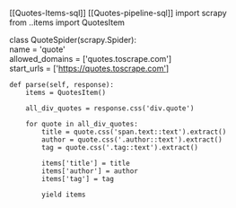 [[Quotes-Items-sql]] [[Quotes-pipeline-sql]]
import scrapy  
from ..items import QuotesItem  
  
  
class QuoteSpider(scrapy.Spider):  
    name = 'quote'  
    allowed_domains = ['quotes.toscrape.com']  
    start_urls = ['https://quotes.toscrape.com']  
  
    def parse(self, response):  
        items = QuotesItem()  
  
        all_div_quotes = response.css('div.quote')  
  
        for quote in all_div_quotes:  
            title = quote.css('span.text::text').extract()  
            author = quote.css('.author::text').extract()  
            tag = quote.css('.tag::text').extract()  
  
            items['title'] = title  
            items['author'] = author  
            items['tag'] = tag  
  
            yield items